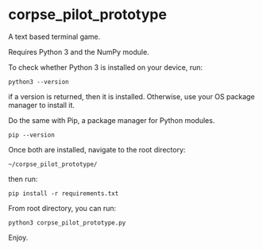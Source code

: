 # corpse_pilot_prototype

A text based terminal game.

Requires Python 3 and the NumPy module.

To check whether Python 3 is installed on your device, run:

    python3 --version

if a version is returned, then it is installed.
Otherwise, use your OS package manager to install it.

Do the same with Pip, a package manager for Python modules.

    pip --version

Once both are installed, navigate to the root directory:

    ~/corpse_pilot_prototype/

then run:

    pip install -r requirements.txt

From root directory, you can run:

    python3 corpse_pilot_prototype.py

Enjoy.
